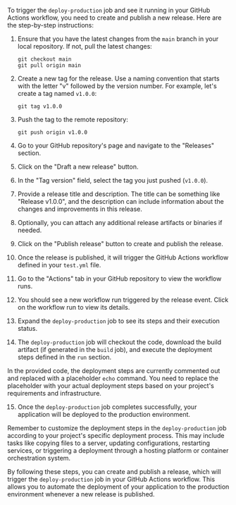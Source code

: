 To trigger the `deploy-production` job and see it running in your GitHub Actions workflow, you need to create and publish a new release. Here are the step-by-step instructions:

1. Ensure that you have the latest changes from the `main` branch in your local repository. If not, pull the latest changes:
   ```
   git checkout main
   git pull origin main
   ```

2. Create a new tag for the release. Use a naming convention that starts with the letter "v" followed by the version number. For example, let's create a tag named `v1.0.0`:
   ```
   git tag v1.0.0
   ```

3. Push the tag to the remote repository:
   ```
   git push origin v1.0.0
   ```

4. Go to your GitHub repository's page and navigate to the "Releases" section.

5. Click on the "Draft a new release" button.

6. In the "Tag version" field, select the tag you just pushed (`v1.0.0`).

7. Provide a release title and description. The title can be something like "Release v1.0.0", and the description can include information about the changes and improvements in this release.

8. Optionally, you can attach any additional release artifacts or binaries if needed.

9. Click on the "Publish release" button to create and publish the release.

10. Once the release is published, it will trigger the GitHub Actions workflow defined in your `test.yml` file.

11. Go to the "Actions" tab in your GitHub repository to view the workflow runs.

12. You should see a new workflow run triggered by the release event. Click on the workflow run to view its details.

13. Expand the `deploy-production` job to see its steps and their execution status.

14. The `deploy-production` job will checkout the code, download the build artifact (if generated in the `build` job), and execute the deployment steps defined in the `run` section.

   In the provided code, the deployment steps are currently commented out and replaced with a placeholder `echo` command. You need to replace the placeholder with your actual deployment steps based on your project's requirements and infrastructure.

15. Once the `deploy-production` job completes successfully, your application will be deployed to the production environment.

Remember to customize the deployment steps in the `deploy-production` job according to your project's specific deployment process. This may include tasks like copying files to a server, updating configurations, restarting services, or triggering a deployment through a hosting platform or container orchestration system.

By following these steps, you can create and publish a release, which will trigger the `deploy-production` job in your GitHub Actions workflow. This allows you to automate the deployment of your application to the production environment whenever a new release is published.